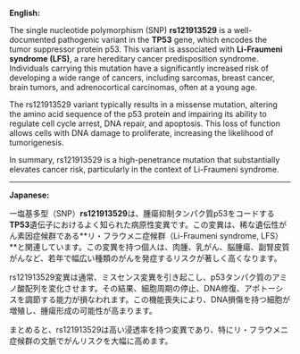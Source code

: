 **English:**

The single nucleotide polymorphism (SNP) **rs121913529** is a well-documented pathogenic variant in the **TP53** gene, which encodes the tumor suppressor protein p53. This variant is associated with **Li-Fraumeni syndrome (LFS)**, a rare hereditary cancer predisposition syndrome. Individuals carrying this mutation have a significantly increased risk of developing a wide range of cancers, including sarcomas, breast cancer, brain tumors, and adrenocortical carcinomas, often at a young age.

The rs121913529 variant typically results in a missense mutation, altering the amino acid sequence of the p53 protein and impairing its ability to regulate cell cycle arrest, DNA repair, and apoptosis. This loss of function allows cells with DNA damage to proliferate, increasing the likelihood of tumorigenesis.

In summary, rs121913529 is a high-penetrance mutation that substantially elevates cancer risk, particularly in the context of Li-Fraumeni syndrome.

---

**Japanese:**

一塩基多型（SNP）**rs121913529**は、腫瘍抑制タンパク質p53をコードする**TP53**遺伝子におけるよく知られた病原性変異です。この変異は、稀な遺伝性がん素因症候群である**リ・フラウメニ症候群（Li-Fraumeni syndrome, LFS）**と関連しています。この変異を持つ個人は、肉腫、乳がん、脳腫瘍、副腎皮質がんなど、若年で幅広い種類のがんを発症するリスクが著しく高くなります。

rs121913529変異は通常、ミスセンス変異を引き起こし、p53タンパク質のアミノ酸配列を変化させます。その結果、細胞周期の停止、DNA修復、アポトーシスを調節する能力が損なわれます。この機能喪失により、DNA損傷を持つ細胞が増殖し、腫瘍形成の可能性が高まります。

まとめると、rs121913529は高い浸透率を持つ変異であり、特にリ・フラウメニ症候群の文脈でがんリスクを大幅に高めます。